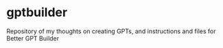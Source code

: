 # gptbuilder
Repository of my thoughts on creating GPTs, and instructions and files for Better GPT Builder
